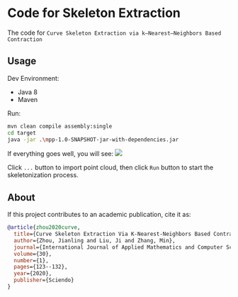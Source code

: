 # Code for Skeleton Extraction
The code for `Curve Skeleton Extraction via k–Nearest–Neighbors Based Contraction`

## Usage
Dev Environment:
- Java 8
- Maven 

Run:
```bash
mvn clean compile assembly:single 
cd target
java -jar .\mpp-1.0-SNAPSHOT-jar-with-dependencies.jar
```

If everything goes well, you will see:
![](https://jimmie00x0000.github.io/img/MPP-Snapshot.png)


Click `...` button to import point cloud, then click `Run` button to start the skeletonization process. 

## About
If this project contributes to an academic publication, cite it as:
```bibtex
@article{zhou2020curve,
  title={Curve Skeleton Extraction Via K-Nearest-Neighbors Based Contraction},
  author={Zhou, Jianling and Liu, Ji and Zhang, Min},
  journal={International Journal of Applied Mathematics and Computer Science},
  volume={30},
  number={1},
  pages={123--132},
  year={2020},
  publisher={Sciendo}
}
```


